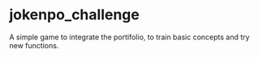 # jokenpo_challenge
A simple game to integrate the portifolio, to train basic concepts and try new functions.
